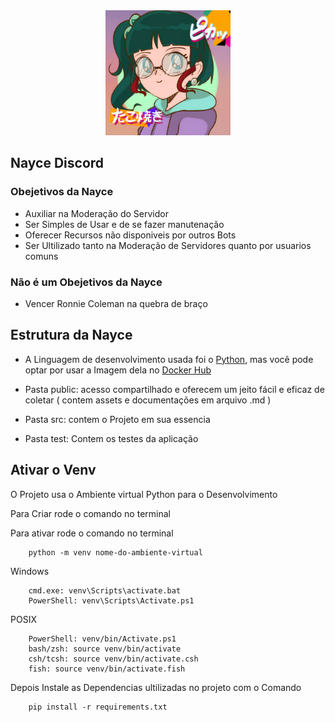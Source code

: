 <div align="center">
    <img src="./public/assets/project/Avatar Nayce enchanted.png" width="200">
</div>

## Nayce Discord

### Obejetivos da Nayce

<div>
    <ul>
        <li>Auxiliar na Moderação do Servidor</li>
        <li>Ser Simples de Usar e de se fazer manutenação</li>
        <li>Oferecer Recursos não disponiveis por outros Bots</li>
        <li>Ser Ultilizado tanto na Moderação de Servidores quanto por usuarios comuns </li>
    </ul>
</div>

### Não é um Obejetivos da Nayce

<div>
    <ul class="err-list">
        <li>Vencer Ronnie Coleman na quebra de braço</li>
    </ul>
</div>

## Estrutura da Nayce

* A Linguagem de desenvolvimento usada foi o <a href="https://www.python.org/">Python</a>, mas você pode optar por usar a Imagem dela no <a href="https://hub.docker.com/_/python">Docker Hub</a>

* Pasta public: acesso compartilhado e oferecem um jeito fácil e eficaz de coletar ( contem assets e documentações em arquivo .md )

* Pasta src: contem o Projeto em sua essencia

* Pasta test: Contem os testes da aplicação


<!-- <br> -->
## Ativar o Venv
O Projeto usa o Ambiente virtual Python para o Desenvolvimento

Para Criar rode o comando no terminal

Para ativar rode o comando no terminal

        python -m venv nome-do-ambiente-virtual


Windows

        cmd.exe: venv\Scripts\activate.bat
        PowerShell: venv\Scripts\Activate.ps1

POSIX

        PowerShell: venv/bin/Activate.ps1
        bash/zsh: source venv/bin/activate
        csh/tcsh: source venv/bin/activate.csh
        fish: source venv/bin/activate.fish

Depois Instale as Dependencias ultilizadas no projeto com o Comando

        pip install -r requirements.txt 